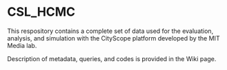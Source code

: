 # CSL_HCMC
This respository contains a complete set of data used for the evaluation, analysis, and simulation with the CityScope platform developed by the MIT Media lab.

Description of metadata, queries, and codes is provided in the Wiki page.

